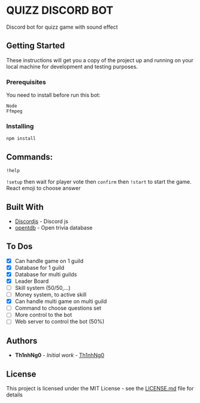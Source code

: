 # QUIZZ DISCORD BOT

Discord bot for quizz game with sound effect

## Getting Started

These instructions will get you a copy of the project up and running on your local machine for development and testing purposes.

### Prerequisites

You need to install before run this bot:

```
Node
Ffmpeg
```

### Installing

```
npm install
```

## Commands:

```
!help
```

`!setup` then wait for player vote then `confirm` then `!start` to start the game.
React emoji to choose answer

## Built With

- [Discordjs](https://discord.js.org/) - Discord js
- [opentdb](https://opentdb.com/) - Open trivia database

## To Dos

- [x] Can handle game on 1 guild
- [x] Database for 1 guild
- [x] Database for multi guilds
- [x] Leader Board
- [ ] Skill system (50/50,...)
- [ ] Money system, to active skill
- [x] Can handle multi game on multi guild
- [ ] Command to choose questions set
- [ ] More control to the bot
- [ ] Web server to control the bot (50%)

## Authors

- **Th1nhNg0** - _Initial work_ - [Th1nhNg0](https://github.com/Th1nhNg0)

## License

This project is licensed under the MIT License - see the [LICENSE.md](LICENSE.md) file for details
